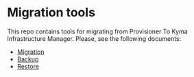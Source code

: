 # Migration tools

This repo contains tools for migrating from Provisioner To Kyma Infrastructure Manager.
Please, see the following documents:
- [Migration](./README-rm.md)
- [Backup](./README-rb.md)
- [Restore](./README-rr.md)